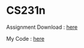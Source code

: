 # CS231n
Assignment Download : [here](https://cs231n.github.io/assignments2022/assignment1/#q1-k-nearest-neighbor-classifier)

My Code : [here](https://drive.google.com/drive/folders/1EoTENyl8BoKamA-3XNp-nOrwVYfRg3sI)
